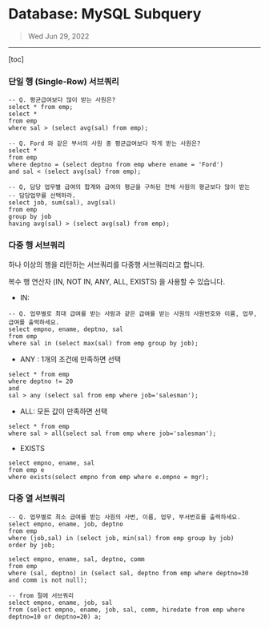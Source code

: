 # Database: MySQL Subquery

> Wed Jun 29, 2022

---

[toc]

### 단일 행 (Single-Row) 서브쿼리



```mysql
-- Q. 평균급여보다 많이 받는 사원은?
select * from emp;
select *
from emp
where sal > (select avg(sal) from emp);
```



```mysql
-- Q. Ford 와 같은 부서의 사원 중 평균급여보다 작게 받는 사원은?
select * 
from emp
where deptno = (select deptno from emp where ename = 'Ford')
and sal < (select avg(sal) from emp);
```



```mysql
-- Q, 담당 업무별 급여의 합계와 급여의 평균을 구하된 전체 사원의 평균보다 많이 받는
-- 담당업무를 선택하라.
select job, sum(sal), avg(sal)
from emp
group by job
having avg(sal) > (select avg(sal) from emp);
```



### 다중 행 서브쿼리

하나 이상의 행을 리턴하는 서브쿼리를 다중행 서브쿼리라고 합니다.

복수 행 연산자 (IN, NOT IN, ANY, ALL, EXISTS) 을 사용할 수 있습니다.

* IN: 

```mysql
-- Q. 업무별로 최대 급여를 받는 사람과 같은 급여를 받는 사원의 사원번호와 이름, 업무, 급여를 출력하세요.
select empno, ename, deptno, sal
from emp
where sal in (select max(sal) from emp group by job);
```



* ANY : 1개의 조건에 만족하면 선택

```mysql
select * from emp
where deptno != 20
and 
sal > any (select sal from emp where job='salesman');
```



* ALL: 모든 값이 만족하면 선택

```mysql
select * from emp
where sal > all(select sal from emp where job='salesman');
```



* EXISTS

```mysql
select empno, ename, sal 
from emp e
where exists(select empno from emp where e.empno = mgr);
```



### 다중 열 서브쿼리

```mysql
-- Q. 업무별로 최소 급여를 받는 사원의 사번, 이름, 업무, 부서번호를 출력하세요.
select empno, ename, job, deptno
from emp
where (job,sal) in (select job, min(sal) from emp group by job)
order by job;
```



```mysql
select empno, ename, sal, deptno, comm
from emp
where (sal, deptno) in (select sal, deptno from emp where deptno=30 and comm is not null);
```



```mysql
-- from 절에 서브쿼리
select empno, ename, job, sal 
from (select empno, ename, job, sal, comm, hiredate from emp where deptno=10 or deptno=20) a;
```

